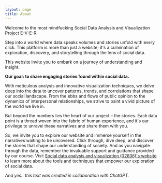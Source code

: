 ```yaml
---
layout: page
title: About
---
```


Welcome to the most mindfucking Social Data Analysis and Visualization Project 
E-V-E-R.


Step into a world where data speaks volumes and stories unfold with every click. This platform is more than just a website; it's a culmination of exploration, discovery, and storytelling through the lens of social data.


This website invite you to embark on a journey of understanding and insight. 

<b>Our goal: to share engaging stories found within social data.</b>

With meticulous analysis and innovative visualization techniques, we delve deep into the data to uncover patterns, trends, and correlations that shape our social landscape. From the ebbs and flows of public opinion to the dynamics of interpersonal relationships, we strive to paint a vivid picture of the world we live in.

But beyond the numbers lies the heart of our project – the stories. Each data point is a thread woven into the fabric of human experience, and it's our privilege to unravel these narratives and share them with you.

So, we invite you to explore our website and immerse yourself in the narratives waiting to be uncovered. Click through, dive deep, and discover the stories that shape our understanding of society. And as you navigate through the data, remember the invaluable support and guidance provided by our course. Visit [ Social data analysis and visualization (02806)'s website](https://github.com/suneman/socialdata2024/wiki) to learn more about the tools and techniques that empower our exploration of social data.

<i> And yes..  this text was created in collaboration with ChatGPT.</i>
